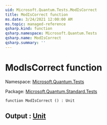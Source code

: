 ```yaml
---
uid: Microsoft.Quantum.Tests.ModIsCorrect
title: ModIsCorrect function
ms.date: 3/24/2021 12:00:00 AM
ms.topic: managed-reference
qsharp.kind: function
qsharp.namespace: Microsoft.Quantum.Tests
qsharp.name: ModIsCorrect
qsharp.summary: ''
---
```


# ModIsCorrect function

Namespace: [Microsoft.Quantum.Tests](xref:Microsoft.Quantum.Tests)

Package: [Microsoft.Quantum.Standard.Tests](https://nuget.org/packages/Microsoft.Quantum.Standard.Tests)




```qsharp
function ModIsCorrect () : Unit
```


## Output : [Unit](xref:microsoft.quantum.lang-ref.unit)

